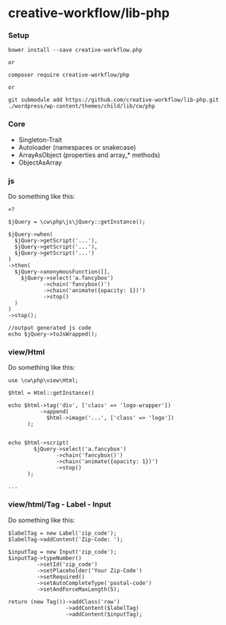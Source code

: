 # creative-workflow/lib-php

### Setup
```
bower install --save creative-workflow.php

or

composer require creative-workflow/php

or

git submodule add https://github.com/creative-workflow/lib-php.git ./wordpress/wp-content/themes/child/lib/cw/php
```


### Core
  * Singleton-Trait
  * Autoloader (namespaces or snakecase)
  * ArrayAsObject (properties and array_* methods)
  * ObjectAsArray

### js
Do something like this:

```
<?

$jQuery = \cw\php\js\jQuery::getInstance();

$jQuery->when(
  $jQuery->getScript('...'),
  $jQuery->getScript('...'),
  $jQuery->getScript('...')  
)
->then(
  $jQuery->anonymousFunction([],
    $jQuery->select('a.fancybox')
           ->chain('fancybox()')
           ->chain('animate({opacity: 1})')
           ->stop()
  )
)
->stop();

//output generated js code
echo $jQuery->toJsWrapped();
```

### view/Html
Do something like this:

```
use \cw\php\view\Html;

$html = Html::getInstance()

echo $html->tag('div', ['class' => 'logo-wrapper'])
          ->append(
            $html->image('...', ['class' => 'logo'])
      );


echo $html->script(
        $jQuery->select('a.fancybox')
               ->chain('fancybox()')
               ->chain('animate({opacity: 1})')
               ->stop()
      );

...

```

### view/html/Tag - Label - Input
Do something like this:

```
$labelTag = new Label('zip_code');
$labelTag->addContent('Zip-Code: ');

$inputTag = new Input('zip_code');
$inputTag->typeNumber()
         ->setId('zip_code')
         ->setPlaceholder('Your Zip-Code')
         ->setRequired()
         ->setAutoCompleteType('postal-code')
         ->setAndForceMaxLength(5);

return (new Tag())->addClass('row')
                  ->addContent($labelTag)
                  ->addContent($inputTag);
```
